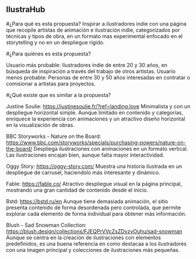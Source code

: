 ## IlustraHub
#¿Para qué es esta propuesta?
Inspirar a ilustradores indie con una página que recopile artistas de animación e ilustración indie, categorizados por técnicas y tipos de obra, en un formato mas experimental enfocado en el storytelling y no en un despliegue rígido. 

#¿Para quiénes es esta propuesta?

Usuario más probable: Ilustradores indie de entre 20 y 30 años, en búsqueda de inspiración a través del trabajo de otros artistas.
Usuario menos probable: Personas de entre 30 y 50 años interesadas en contratar o comisionar a artistas para proyectos.

#¿Qué existe que es similar a la propuesta?

Justine Soulie: https://justinesoulie.fr/?ref=landing.love
Minimalista y con un despliegue horizontal simple. Aunque limitado en contenido y categorías, enriquece la experiencia con animaciones y un atractivo diseño horizontal en la visualización de obras.

BBC Storyworks - Nature on the Board: https://www.bbc.com/storyworks/specials/purchasing-powers/nature-on-the-board/
Despliega ilustraciones con animaciones en un formato vertical. Las ilustraciones encajan bien, aunque falta mayor interactividad.

Oggy Story: https://oggy-story.com/
Muestra una historia ilustrada en un despliegue de carrusel, haciendolo más interesante y dinámico.

Fable: https://fable.co/
Atractivo despliegue visual en la página principal, mostrando una gran cantidad de contenido desde el inicio.

Bstd: https://bstd.ru/en
Aunque tiene demasiada animación, el sitio presenta contenido de forma desordenada pero controlada, que permite explorar cada elemento de forma individual para obtener más información.

Blush - Sad Snowman Collection: https://blush.design/collections/FJEQPrVVcZsZDvzyOuhu/sad-snowman
Aunque se centra en la creación de ilustraciones con elementos predefinidos, es una buena referencia en como destacaa a los ilustradores con una imagen principal y colecciones de ilustraciones más pequeñas.
